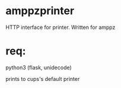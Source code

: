 # amppzprinter
HTTP interface for printer. Written for amppz

# req:
python3 (flask, unidecode)

prints to cups's default printer


